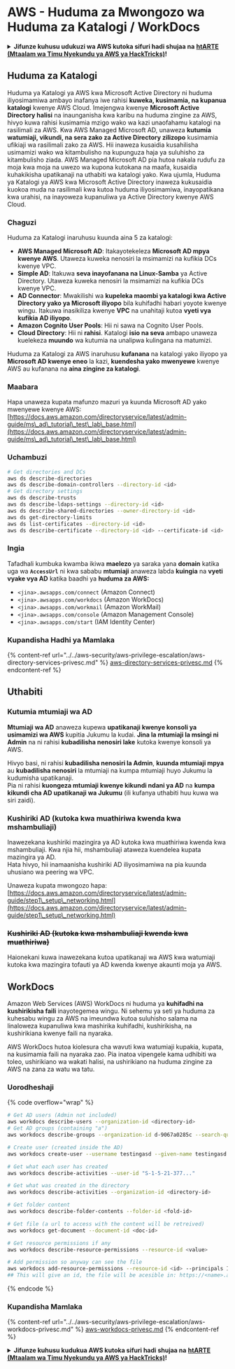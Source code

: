 # AWS - Huduma za Mwongozo wa Huduma za Katalogi / WorkDocs

<details>

<summary><strong>Jifunze kuhusu udukuzi wa AWS kutoka sifuri hadi shujaa na</strong> <a href="https://training.hacktricks.xyz/courses/arte"><strong>htARTE (Mtaalam wa Timu Nyekundu ya AWS ya HackTricks)</strong></a><strong>!</strong></summary>

Njia nyingine za kusaidia HackTricks:

* Ikiwa unataka kuona **kampuni yako ikitangazwa kwenye HackTricks** au **kupakua HackTricks kwa PDF** Angalia [**MIPANGO YA USAJILI**](https://github.com/sponsors/carlospolop)!
* Pata [**bidhaa rasmi za PEASS & HackTricks**](https://peass.creator-spring.com)
* Gundua [**Familia ya PEASS**](https://opensea.io/collection/the-peass-family), mkusanyiko wetu wa [**NFTs**](https://opensea.io/collection/the-peass-family) ya kipekee
* **Jiunge na** 💬 [**Kikundi cha Discord**](https://discord.gg/hRep4RUj7f) au kikundi cha [**telegram**](https://t.me/peass) au **tufuate** kwenye **Twitter** 🐦 [**@hacktricks_live**](https://twitter.com/hacktricks_live)**.**
* **Shiriki mbinu zako za udukuzi kwa kuwasilisha PRs kwa** [**HackTricks**](https://github.com/carlospolop/hacktricks) na [**HackTricks Cloud**](https://github.com/carlospolop/hacktricks-cloud) repos za github.

</details>

## Huduma za Katalogi

Huduma ya Katalogi ya AWS kwa Microsoft Active Directory ni huduma iliyosimamiwa ambayo inafanya iwe rahisi **kuweka, kusimamia, na kupanua katalogi** kwenye AWS Cloud. Imejengwa kwenye **Microsoft Active Directory halisi** na inaunganisha kwa karibu na huduma zingine za AWS, hivyo kuwa rahisi kusimamia mzigo wako wa kazi unaofahamu katalogi na rasilimali za AWS. Kwa AWS Managed Microsoft AD, unaweza **kutumia watumiaji, vikundi, na sera zako za Active Directory zilizopo** kusimamia ufikiaji wa rasilimali zako za AWS. Hii inaweza kusaidia kusahilisha usimamizi wako wa kitambulisho na kupunguza haja ya suluhisho za kitambulisho ziada. AWS Managed Microsoft AD pia hutoa nakala rudufu za moja kwa moja na uwezo wa kupona kutokana na maafa, kusaidia kuhakikisha upatikanaji na uthabiti wa katalogi yako. Kwa ujumla, Huduma ya Katalogi ya AWS kwa Microsoft Active Directory inaweza kukusaidia kuokoa muda na rasilimali kwa kutoa huduma iliyosimamiwa, inayopatikana kwa urahisi, na inayoweza kupanuliwa ya Active Directory kwenye AWS Cloud.

### Chaguzi

Huduma za Katalogi inaruhusu kuunda aina 5 za katalogi:

* **AWS Managed Microsoft AD**: Itakayotekeleza **Microsoft AD mpya kwenye AWS**. Utaweza kuweka nenosiri la msimamizi na kufikia DCs kwenye VPC.
* **Simple AD**: Itakuwa **seva inayofanana na Linux-Samba** ya Active Directory. Utaweza kuweka nenosiri la msimamizi na kufikia DCs kwenye VPC.
* **AD Connector**: Mwakilishi wa **kupeleka maombi ya katalogi kwa Active Directory yako ya Microsoft iliyopo** bila kuhifadhi habari yoyote kwenye wingu. Itakuwa inasikiliza kwenye **VPC** na unahitaji kutoa **vyeti vya kufikia AD iliyopo**.
* **Amazon Cognito User Pools**: Hii ni sawa na Cognito User Pools.
* **Cloud Directory**: Hii ni **rahisi**. Katalogi **isio na seva** ambapo unaweza kuelekeza **muundo** wa kutumia na unalipwa kulingana na matumizi.

Huduma za Katalogi za AWS inaruhusu **kufanana** na katalogi yako iliyopo ya **Microsoft AD kwenye eneo** la kazi, **kuendesha yako mwenyewe** kwenye AWS au kufanana na **aina zingine za katalogi**.

### Maabara

Hapa unaweza kupata mafunzo mazuri ya kuunda Microsoft AD yako mwenyewe kwenye AWS: [https://docs.aws.amazon.com/directoryservice/latest/admin-guide/ms\_ad\_tutorial\_test\_lab\_base.html](https://docs.aws.amazon.com/directoryservice/latest/admin-guide/ms\_ad\_tutorial\_test\_lab\_base.html)

### Uchambuzi
```bash
# Get directories and DCs
aws ds describe-directories
aws ds describe-domain-controllers --directory-id <id>
# Get directory settings
aws ds describe-trusts
aws ds describe-ldaps-settings --directory-id <id>
aws ds describe-shared-directories --owner-directory-id <id>
aws ds get-directory-limits
aws ds list-certificates --directory-id <id>
aws ds describe-certificate --directory-id <id> --certificate-id <id>
```
### Ingia

Tafadhali kumbuka kwamba ikiwa **maelezo** ya saraka yana **domain** katika uga wa **`AccessUrl`** ni kwa sababu **mtumiaji** anaweza labda **kuingia** na **vyeti vyake vya AD** katika baadhi ya **huduma za AWS:**

* `<jina>.awsapps.com/connect` (Amazon Connect)
* `<jina>.awsapps.com/workdocs` (Amazon WorkDocs)
* `<jina>.awsapps.com/workmail` (Amazon WorkMail)
* `<jina>.awsapps.com/console` (Amazon Management Console)
* `<jina>.awsapps.com/start` (IAM Identity Center)

### Kupandisha Hadhi ya Mamlaka

{% content-ref url="../../aws-security/aws-privilege-escalation/aws-directory-services-privesc.md" %}
[aws-directory-services-privesc.md](../../aws-security/aws-privilege-escalation/aws-directory-services-privesc.md)
{% endcontent-ref %}

## Uthabiti

### Kutumia mtumiaji wa AD

**Mtumiaji wa AD** anaweza kupewa **upatikanaji kwenye konsoli ya usimamizi wa AWS** kupitia Jukumu la kudai. **Jina la mtumiaji la msingi ni Admin** na ni rahisi **kubadilisha nenosiri lake** kutoka kwenye konsoli ya AWS.

Hivyo basi, ni rahisi **kubadilisha nenosiri la Admin**, **kuunda mtumiaji mpya** au **kubadilisha nenosiri** la mtumiaji na kumpa mtumiaji huyo Jukumu la kudumisha upatikanaji.\
Pia ni rahisi **kuongeza mtumiaji kwenye kikundi ndani ya AD** na **kumpa kikundi cha AD upatikanaji wa Jukumu** (ili kufanya uthabiti huu kuwa wa siri zaidi).

### Kushiriki AD (kutoka kwa muathiriwa kwenda kwa mshambuliaji)

Inawezekana kushiriki mazingira ya AD kutoka kwa muathiriwa kwenda kwa mshambuliaji. Kwa njia hii, mshambuliaji ataweza kuendelea kupata mazingira ya AD.\
Hata hivyo, hii inamaanisha kushiriki AD iliyosimamiwa na pia kuunda uhusiano wa peering wa VPC.

Unaweza kupata mwongozo hapa: [https://docs.aws.amazon.com/directoryservice/latest/admin-guide/step1\_setup\_networking.html](https://docs.aws.amazon.com/directoryservice/latest/admin-guide/step1\_setup\_networking.html)

### ~~Kushiriki AD (kutoka kwa mshambuliaji kwenda kwa muathiriwa)~~

Haionekani kuwa inawezekana kutoa upatikanaji wa AWS kwa watumiaji kutoka kwa mazingira tofauti ya AD kwenda kwenye akaunti moja ya AWS.

## WorkDocs

Amazon Web Services (AWS) WorkDocs ni huduma ya **kuhifadhi na kushirikisha faili** inayotegemea wingu. Ni sehemu ya seti ya huduma za kuhesabu wingu za AWS na imeundwa kutoa suluhisho salama na linaloweza kupanuliwa kwa mashirika kuhifadhi, kushirikisha, na kushirikiana kwenye faili na nyaraka.

AWS WorkDocs hutoa kiolesura cha wavuti kwa watumiaji kupakia, kupata, na kusimamia faili na nyaraka zao. Pia inatoa vipengele kama udhibiti wa toleo, ushirikiano wa wakati halisi, na ushirikiano na huduma zingine za AWS na zana za watu wa tatu.

### Uorodheshaji

{% code overflow="wrap" %}
```bash
# Get AD users (Admin not included)
aws workdocs describe-users --organization-id <directory-id>
# Get AD groups (containing "a")
aws workdocs describe-groups --organization-id d-9067a0285c --search-query a

# Create user (created inside the AD)
aws workdocs create-user --username testingasd --given-name testingasd --surname testingasd --password <password> --email-address name@directory.domain --organization-id <directory-id>

# Get what each user has created
aws workdocs describe-activities --user-id "S-1-5-21-377..."

# Get what was created in the directory
aws workdocs describe-activities --organization-id <directory-id>

# Get folder content
aws workdocs describe-folder-contents --folder-id <fold-id>

# Get file (a url to access with the content will be retreived)
aws workdocs get-document --document-id <doc-id>

# Get resource permissions if any
aws workdocs describe-resource-permissions --resource-id <value>

# Add permission so anyway can see the file
aws workdocs add-resource-permissions --resource-id <id> --principals Id=anonymous,Type=ANONYMOUS,Role=VIEWER
## This will give an id, the file will be acesible in: https://<name>.awsapps.com/workdocs/index.html#/share/document/<id>
```
{% endcode %}

### Kupandisha Mamlaka

{% content-ref url="../../aws-security/aws-privilege-escalation/aws-workdocs-privesc.md" %}
[aws-workdocs-privesc.md](../../aws-security/aws-privilege-escalation/aws-workdocs-privesc.md)
{% endcontent-ref %}

<details>

<summary><strong>Jifunze kuhusu kudukua AWS kutoka sifuri hadi shujaa na</strong> <a href="https://training.hacktricks.xyz/courses/arte"><strong>htARTE (Mtaalam wa Timu Nyekundu ya AWS ya HackTricks)</strong></a><strong>!</strong></summary>

Njia nyingine za kusaidia HackTricks:

* Ikiwa unataka kuona **kampuni yako ikitangazwa kwenye HackTricks** au **kupakua HackTricks kwa PDF** Angalia [**MIPANGO YA KUJIUNGA**](https://github.com/sponsors/carlospolop)!
* Pata [**bidhaa rasmi za PEASS & HackTricks**](https://peass.creator-spring.com)
* Gundua [**Familia ya PEASS**](https://opensea.io/collection/the-peass-family), mkusanyiko wetu wa [**NFTs**](https://opensea.io/collection/the-peass-family) ya kipekee
* **Jiunge na** 💬 [**Kikundi cha Discord**](https://discord.gg/hRep4RUj7f) au kikundi cha [**telegram**](https://t.me/peass) au **tufuate** kwenye **Twitter** 🐦 [**@hacktricks_live**](https://twitter.com/hacktricks_live)**.**
* **Shiriki mbinu zako za kudukua kwa kuwasilisha PRs kwa** [**HackTricks**](https://github.com/carlospolop/hacktricks) na [**HackTricks Cloud**](https://github.com/carlospolop/hacktricks-cloud) repos za github.

</details>
